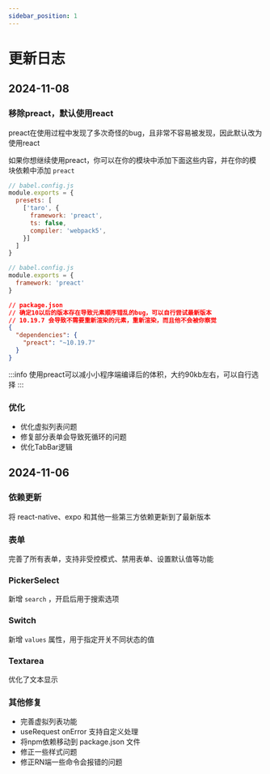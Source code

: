 ```yaml
---
sidebar_position: 1
---
```


# 更新日志

## 2024-11-08

### 移除preact，默认使用react
preact在使用过程中发现了多次奇怪的bug，且非常不容易被发现，因此默认改为使用react

如果你想继续使用preact，你可以在你的模块中添加下面这些内容，并在你的模块依赖中添加 `preact`

```js
// babel.config.js
module.exports = {
  presets: [
    ['taro', {
      framework: 'preact',
      ts: false,
      compiler: 'webpack5',
    }]
  ]
}
```

```js
// babel.config.js
module.exports = {
  framework: 'preact'
}
```

```json
// package.json
// 确定10以后的版本存在导致元素顺序错乱的bug，可以自行尝试最新版本
// 10.19.7 会导致不需要重新渲染的元素，重新渲染，而且他不会被你察觉
{
  "dependencies": {
    "preact": "~10.19.7"
  }
}
```

:::info
使用preact可以减小小程序端编译后的体积，大约90kb左右，可以自行选择
:::

### 优化
- 优化虚拟列表问题
- 修复部分表单会导致死循环的问题
- 优化TabBar逻辑

## 2024-11-06

### 依赖更新

将 react-native、expo 和其他一些第三方依赖更新到了最新版本

### 表单
完善了所有表单，支持非受控模式、禁用表单、设置默认值等功能

### PickerSelect

新增 `search` ，开启后用于搜索选项

### Switch

新增 `values` 属性，用于指定开关不同状态的值

### Textarea
优化了文本显示

### 其他修复
- 完善虚拟列表功能
- useRequest onError 支持自定义处理
- 将npm依赖移动到 package.json 文件
- 修正一些样式问题
- 修正RN端一些命令会报错的问题